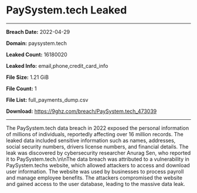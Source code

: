 # PaySystem.tech Leaked

------------
**Breach Date:** 2022-04-29

**Domain:** paysystem.tech

**Leaked Count:** 16180020

**Leaked Info:** email,phone,credit_card_info

**File Size:** 1.21 GiB

**File Count:** 1

**File List:** full_payments_dump.csv

**Download:** https://9ghz.com/breach/PaySystem.tech_473039

------------
The PaySystem.tech data breach in 2022 exposed the personal information of millions of individuals, reportedly affecting over 16 million records. The leaked data included sensitive information such as names, addresses, social security numbers, drivers license numbers, and financial details. The leak was discovered by cybersecurity researcher Anurag Sen, who reported it to PaySystem.tech.\n\nThe data breach was attributed to a vulnerability in PaySystem.techs website, which allowed attackers to access and download user information. The website was used by businesses to process payroll and manage employee benefits. The attackers compromised the website and gained access to the user database, leading to the massive data leak.
